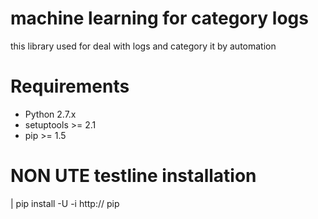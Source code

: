 machine learning for category logs
==================

this library used for deal with logs and category it by automation

Requirements
============

* Python 2.7.x
* setuptools >= 2.1
* pip >= 1.5


NON UTE testline installation
=============================

| pip install -U -i http:// pip


